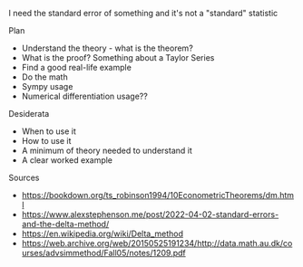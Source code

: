 I need the standard error of something and it's not a "standard" statistic

Plan
* Understand the theory - what is the theorem?
* What is the proof? Something about a Taylor Series
* Find a good real-life example
* Do the math
* Sympy usage
* Numerical differentiation usage??

Desiderata
* When to use it
* How to use it
* A minimum of theory needed to understand it
* A clear worked example

Sources
* https://bookdown.org/ts_robinson1994/10EconometricTheorems/dm.html
* https://www.alexstephenson.me/post/2022-04-02-standard-errors-and-the-delta-method/
* https://en.wikipedia.org/wiki/Delta_method
* https://web.archive.org/web/20150525191234/http://data.math.au.dk/courses/advsimmethod/Fall05/notes/1209.pdf 